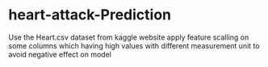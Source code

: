 # heart-attack-Prediction
Use the Heart.csv dataset from kaggle website 
apply feature scalling on some columns which having high  values with different measurement unit to avoid negative effect on model

